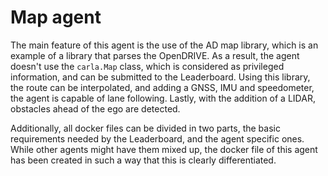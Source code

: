 # Map agent

The main feature of this agent is the use of the AD map library, which is an example of a library that parses the OpenDRIVE. As a result, the agent doesn't use the `carla.Map` class, which is considered as privileged information, and can be submitted to the Leaderboard. Using this library, the route can be interpolated, and adding a GNSS, IMU and speedometer, the agent is capable of lane following. Lastly, with the addition of a LIDAR, obstacles ahead of the ego are detected.

Additionally, all docker files can be divided in two parts, the basic requirements needed by the Leaderboard, and the agent specific ones. While other agents might have them mixed up, the docker file of this agent has been created in such a way that this is clearly differentiated.
